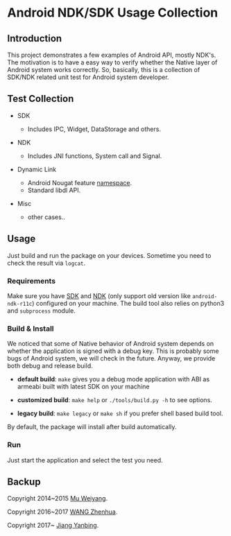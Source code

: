 # Android NDK/SDK Usage Collection

## Introduction

This project demonstrates a few examples of Android API, mostly NDK's.
The motivation is to have a easy way to verify whether the Native layer of Android system works correctly.
So, basically, this is a collection of SDK/NDK related unit test for Android system developer.


## Test Collection

* SDK
    * Includes IPC, Widget, DataStorage and others.

* NDK
    * Includes JNI functions, System call and Signal.

* Dynamic Link
    * Android Nougat feature [namespace](https://android-developers.blogspot.com/2016/06/android-changes-for-ndk-developers.html).
    * Standard libdl API.

* Misc
    * other cases..


## Usage

Just build and run the package on your devices. Sometime you need to check the result via `logcat`.

### Requirements

Make sure you have [SDK](https://developer.android.com/studio/index.html) and [NDK](https://developer.android.com/ndk/downloads/older_releases.html) (only support old version like `android-ndk-r11c`) configured on your machine. The build tool also relies on python3 and `subprocess` module.

### Build & Install

We noticed that some of Native behavior of Android system depends on whether the application is signed with a debug key.
This is probably some bugs of Android system, we will check in the future. Anyway, we provide both debug and release build.

* **default build**: `make` gives you a debug mode application with ABI as armeabi built with latest SDK on your machine

* **customized build**: `make help` or `./tools/build.py -h` to see options.

* **legacy build**: `make legacy` or `make sh` if you prefer shell based build tool.

By default, the package will install after build automatically.

### Run

Just start the application and select the test you need.


## Backup

Copyright 2014~2015 [Mu Weiyang](https://github.com/young-mu).

Copyright 2016~2017 [WANG Zhenhua](http://jackwish.net).

Copyright 2017~ [Jiang Yanbing](https://github.com/jybsnow).
